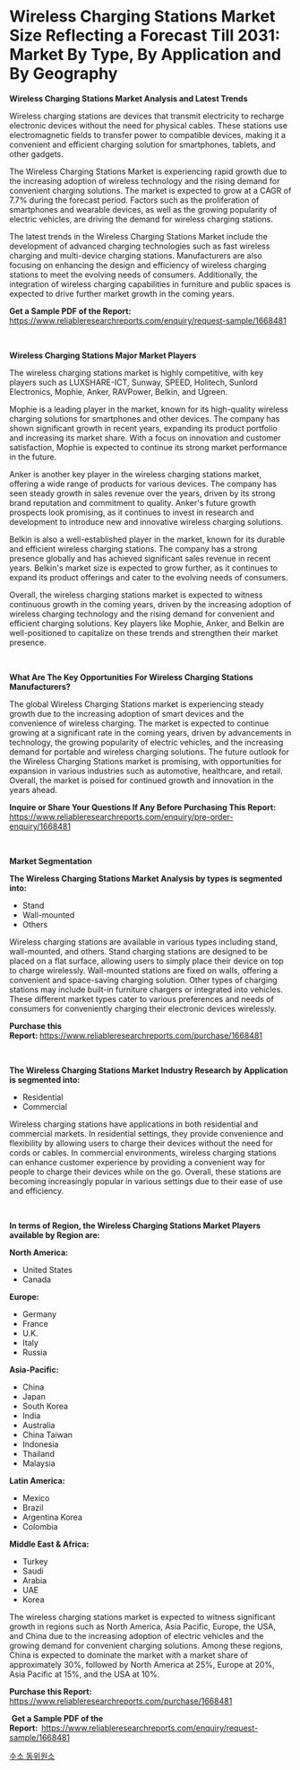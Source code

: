 <p><h1>Wireless Charging Stations Market Size Reflecting a Forecast Till 2031: Market By Type, By Application and By Geography</h1></p><p><strong>Wireless Charging Stations Market Analysis and Latest Trends</strong></p>
<p><p>Wireless charging stations are devices that transmit electricity to recharge electronic devices without the need for physical cables. These stations use electromagnetic fields to transfer power to compatible devices, making it a convenient and efficient charging solution for smartphones, tablets, and other gadgets.</p><p>The Wireless Charging Stations Market is experiencing rapid growth due to the increasing adoption of wireless technology and the rising demand for convenient charging solutions. The market is expected to grow at a CAGR of 7.7% during the forecast period. Factors such as the proliferation of smartphones and wearable devices, as well as the growing popularity of electric vehicles, are driving the demand for wireless charging stations.</p><p>The latest trends in the Wireless Charging Stations Market include the development of advanced charging technologies such as fast wireless charging and multi-device charging stations. Manufacturers are also focusing on enhancing the design and efficiency of wireless charging stations to meet the evolving needs of consumers. Additionally, the integration of wireless charging capabilities in furniture and public spaces is expected to drive further market growth in the coming years.</p></p>
<p><strong>Get a Sample PDF of the Report:&nbsp;</strong> <a href="https://www.reliableresearchreports.com/enquiry/request-sample/1668481">https://www.reliableresearchreports.com/enquiry/request-sample/1668481</a></p>
<p>&nbsp;</p>
<p><strong>Wireless Charging Stations Major Market Players</strong></p>
<p><p>The wireless charging stations market is highly competitive, with key players such as LUXSHARE-ICT, Sunway, SPEED, Holitech, Sunlord Electronics, Mophie, Anker, RAVPower, Belkin, and Ugreen. </p><p>Mophie is a leading player in the market, known for its high-quality wireless charging solutions for smartphones and other devices. The company has shown significant growth in recent years, expanding its product portfolio and increasing its market share. With a focus on innovation and customer satisfaction, Mophie is expected to continue its strong market performance in the future.</p><p>Anker is another key player in the wireless charging stations market, offering a wide range of products for various devices. The company has seen steady growth in sales revenue over the years, driven by its strong brand reputation and commitment to quality. Anker's future growth prospects look promising, as it continues to invest in research and development to introduce new and innovative wireless charging solutions.</p><p>Belkin is also a well-established player in the market, known for its durable and efficient wireless charging stations. The company has a strong presence globally and has achieved significant sales revenue in recent years. Belkin's market size is expected to grow further, as it continues to expand its product offerings and cater to the evolving needs of consumers.</p><p>Overall, the wireless charging stations market is expected to witness continuous growth in the coming years, driven by the increasing adoption of wireless charging technology and the rising demand for convenient and efficient charging solutions. Key players like Mophie, Anker, and Belkin are well-positioned to capitalize on these trends and strengthen their market presence.</p></p>
<p>&nbsp;</p>
<p><strong>What Are The Key Opportunities For Wireless Charging Stations Manufacturers?</strong></p>
<p><p>The global Wireless Charging Stations market is experiencing steady growth due to the increasing adoption of smart devices and the convenience of wireless charging. The market is expected to continue growing at a significant rate in the coming years, driven by advancements in technology, the growing popularity of electric vehicles, and the increasing demand for portable and wireless charging solutions. The future outlook for the Wireless Charging Stations market is promising, with opportunities for expansion in various industries such as automotive, healthcare, and retail. Overall, the market is poised for continued growth and innovation in the years ahead.</p></p>
<p><strong>Inquire or Share Your Questions If Any Before Purchasing This Report:</strong> <a href="https://www.reliableresearchreports.com/enquiry/pre-order-enquiry/1668481">https://www.reliableresearchreports.com/enquiry/pre-order-enquiry/1668481</a></p>
<p>&nbsp;</p>
<p><strong>Market Segmentation</strong></p>
<p><strong>The Wireless Charging Stations Market Analysis by types is segmented into:</strong></p>
<p><ul><li>Stand</li><li>Wall-mounted</li><li>Others</li></ul></p>
<p><p>Wireless charging stations are available in various types including stand, wall-mounted, and others. Stand charging stations are designed to be placed on a flat surface, allowing users to simply place their device on top to charge wirelessly. Wall-mounted stations are fixed on walls, offering a convenient and space-saving charging solution. Other types of charging stations may include built-in furniture chargers or integrated into vehicles. These different market types cater to various preferences and needs of consumers for conveniently charging their electronic devices wirelessly.</p></p>
<p><strong>Purchase this Report:&nbsp;</strong><a href="https://www.reliableresearchreports.com/purchase/1668481">https://www.reliableresearchreports.com/purchase/1668481</a></p>
<p>&nbsp;</p>
<p><strong>The Wireless Charging Stations Market Industry Research by Application is segmented into:</strong></p>
<p><ul><li>Residential</li><li>Commercial</li></ul></p>
<p><p>Wireless charging stations have applications in both residential and commercial markets. In residential settings, they provide convenience and flexibility by allowing users to charge their devices without the need for cords or cables. In commercial environments, wireless charging stations can enhance customer experience by providing a convenient way for people to charge their devices while on the go. Overall, these stations are becoming increasingly popular in various settings due to their ease of use and efficiency.</p></p>
<p>&nbsp;</p>
<p><strong>In terms of Region, the Wireless Charging Stations Market Players available by Region are:</strong></p>
<p>
    <p> <strong> North America: </strong>
        <ul>
            <li>United States</li>
            <li>Canada</li>
        </ul>
        </p> 
    <p> <strong> Europe: </strong>
        <ul>
            <li>Germany</li>
            <li>France</li>
            <li>U.K.</li>
            <li>Italy</li>
            <li>Russia</li>
        </ul>
        </p> 
    <p> <strong> Asia-Pacific: </strong>
        <ul>
            <li>China</li>
            <li>Japan</li>
            <li>South Korea</li>
            <li>India</li>
            <li>Australia</li>
            <li>China Taiwan</li>
            <li>Indonesia</li>
            <li>Thailand</li>
            <li>Malaysia</li>
        </ul>
        </p> 
    <p> <strong> Latin America: </strong>
        <ul>
            <li>Mexico</li>
            <li>Brazil</li>
            <li>Argentina Korea</li>
            <li>Colombia</li>
        </ul>
        </p> 
    <p> <strong> Middle East & Africa: </strong>
        <ul>
            <li>Turkey</li>
            <li>Saudi</li>
            <li>Arabia</li>
            <li>UAE</li>
            <li>Korea</li>
        </ul>
    </p>
    </p>
<p><p>The wireless charging stations market is expected to witness significant growth in regions such as North America, Asia Pacific, Europe, the USA, and China due to the increasing adoption of electric vehicles and the growing demand for convenient charging solutions. Among these regions, China is expected to dominate the market with a market share of approximately 30%, followed by North America at 25%, Europe at 20%, Asia Pacific at 15%, and the USA at 10%.</p></p>
<p><strong>Purchase this Report: </strong><a href="https://www.reliableresearchreports.com/purchase/1668481">https://www.reliableresearchreports.com/purchase/1668481</a></p>
<p>&nbsp;<strong>Get a Sample PDF of the Report:&nbsp;&nbsp;</strong><a href="https://www.reliableresearchreports.com/enquiry/request-sample/1668481">https://www.reliableresearchreports.com/enquiry/request-sample/1668481</a></p>
<p><strong></strong></p>
<p><p><a href="https://github.com/plelbej847484502/Market-Research-Report-List-1/blob/main/799691215261.md">수소 동위원소</a></p></p>